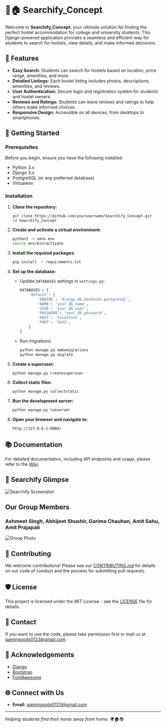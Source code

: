 # 🏫🏠 Searchify_Concept

Welcome to **Searchify_Concept**, your ultimate solution for finding the perfect hostel accommodation for college and university students. This Django-powered application provides a seamless and efficient way for students to search for hostels, view details, and make informed decisions.

## 🌟 Features

- **Easy Search:** Students can search for hostels based on location, price range, amenities, and more.
- **Detailed Listings:** Each hostel listing includes photos, descriptions, amenities, and reviews.
- **User Authentication:** Secure login and registration system for students and hostel owners.
- **Reviews and Ratings:** Students can leave reviews and ratings to help others make informed choices.
- **Responsive Design:** Accessible on all devices, from desktops to smartphones.

## 🚀 Getting Started

### Prerequisites

Before you begin, ensure you have the following installed:

- Python 3.x
- Django 3.x
- PostgreSQL (or any preferred database)
- Virtualenv

### Installation

1. **Clone the repository:**
   ```sh
   git clone https://github.com/yourusername/Searchify_Concept.git
   cd Searchify_Concept
   ```

2. **Create and activate a virtual environment:**
   ```sh
   python3 -m venv env
   source env/bin/activate
   ```

3. **Install the required packages:**
   ```sh
   pip install -r requirements.txt
   ```

4. **Set up the database:**

   - Update `DATABASES` settings in `settings.py`:
     ```python
     DATABASES = {
         'default': {
             'ENGINE': 'django.db.backends.postgresql',
             'NAME': 'your_db_name',
             'USER': 'your_db_user',
             'PASSWORD': 'your_db_password',
             'HOST': 'localhost',
             'PORT': '5432',
         }
     }
     ```

   - Run migrations:
     ```sh
     python manage.py makemigrations
     python manage.py migrate
     ```

5. **Create a superuser:**
   ```sh
   python manage.py createsuperuser
   ```

6. **Collect static files:**
   ```sh
   python manage.py collectstatic
   ```

7. **Run the development server:**
   ```sh
   python manage.py runserver
   ```

8. **Open your browser and navigate to:**
   ```sh
   http://127.0.0.1:8000/
   ```

## 📚 Documentation

For detailed documentation, including API endpoints and usage, please refer to the [Wiki](https://github.com/yourusername/Searchify_Concept/wiki).

## 📸 Searchify Glimpse

![Searchify Screenshot](https://github.com/ashmeet07/Searchify_Concept/assets/91828139/e2805683-8bbf-4cee-ac73-555bfa2a57fc)

## **Our Group Members**

### Ashmeet Singh, Abhijeet Shushir, Garima Chauhan, Amit Sahu, Amit Prajapati

![Group Photo](https://github.com/ashmeet07/Searchify_Concept/assets/91828139/49cff9a3-907e-4631-bce5-20b7c2846ab2)

## 🤝 Contributing

We welcome contributions! Please see our [CONTRIBUTING.md](https://github.com/yourusername/Searchify_Concept/blob/main/CONTRIBUTING.md) for details on our code of conduct and the process for submitting pull requests.

## 🛡️ License

This project is licensed under the MIT License - see the [LICENSE](https://github.com/yourusername/Searchify_Concept/blob/main/LICENSE) file for details.

## 📧 Contact

If you want to use the code, please take permission first or mail us at gaminggods0123@gmail.com.

## 🙌 Acknowledgements

- [Django](https://www.djangoproject.com/)
- [Bootstrap](https://getbootstrap.com/)
- [FontAwesome](https://fontawesome.com/)

## 🌐 Connect with Us

- **Email:** gaminggods0123@gmail.com

---

*Helping students find their home away from home.* 🌍🏠📚
